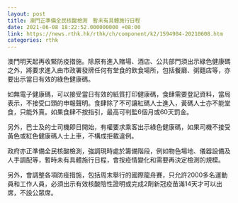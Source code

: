 ```yaml
---
layout: post
title: 澳門正準備全民核酸檢測　暫未有具體施行日程
date: 2021-06-08 18:22:52.000000000 +08:00
link: https://news.rthk.hk/rthk/ch/component/k2/1594904-20210608.htm
categories: rthk
---
```


澳門明天起再收緊防疫措施。除原有進入賭場、酒店、公共部門須出示綠色健康碼之外，將要求進入由市政署發牌任何有堂食的飲食場所，包括餐廳、粥麵店等，亦要出示當日有效的綠色健康碼。

如無電子健康碼，可以接受當日有效的紙質打印健康碼，食肆需要登記資料，當局表示，不接受口頭的申報聲明。食肆除了不可讓紅碼人士進入，黃碼人士亦不能堂食，只能外賣。如果食肆不按指引，最高可判監6個月或60天罰金。

另外，巴士及的士司機即日開始，有權要求乘客出示綠色健康碼，如果司機不接受黃色或紅色健康碼人士上車，不構成拒載違例。

政府亦正準備全民核酸檢測，強調現時處於籌備階段，例如物色場地、儀器設備及人手調配等，暫時未有具體施行日程，會按疫情變化和需要再決定檢測的規模。

另外，會調整各項防疫措施，包括周末舉行的國際龍舟賽，只允許2000多名運動員和工作人員，必須出示有效核酸陰性證明或完成2劑新冠疫苗滿14天才可以出席，不設公眾席。
